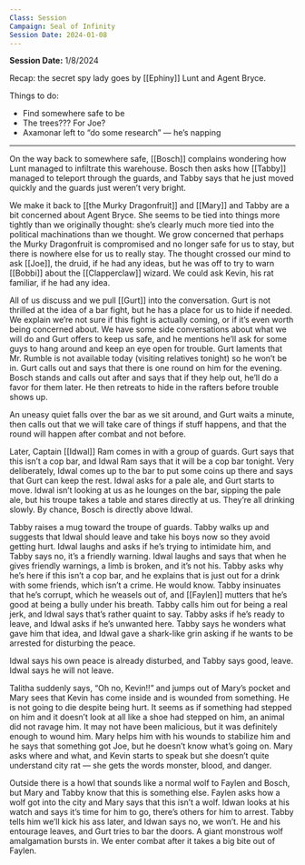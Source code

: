 ```yaml
---
Class: Session
Campaign: Seal of Infinity
Session Date: 2024-01-08
---
```

**Session Date:** 1/8/2024

Recap: the secret spy lady goes by [[Ephiny]] Lunt and Agent Bryce.

Things to do:

- Find somewhere safe to be
- The trees??? For Joe?
- Axamonar left to “do some research” — he’s napping

---

On the way back to somewhere safe, [[Bosch]] complains wondering how Lunt managed to infiltrate this warehouse. Bosch then asks how [[Tabby]] managed to teleport through the guards, and Tabby says that he just moved quickly and the guards just weren’t very bright.

We make it back to [[the Murky Dragonfruit]] and [[Mary]] and Tabby are a bit concerned about Agent Bryce. She seems to be tied into things more tightly than we originally thought: she’s clearly much more tied into the political machinations than we thought. We grow concerned that perhaps the Murky Dragonfruit is compromised and no longer safe for us to stay, but there is nowhere else for us to really stay. The thought crossed our mind to ask [[Joe]], the druid, if he had any ideas, but he was off to try to warn [[Bobbi]] about the [[Clapperclaw]] wizard. We could ask Kevin, his rat familiar, if he had any idea.

All of us discuss and we pull [[Gurt]] into the conversation. Gurt is not thrilled at the idea of a bar fight, but he has a place for us to hide if needed. We explain we’re not sure if this fight is actually coming, or if it’s even worth being concerned about. We have some side conversations about what we will do and Gurt offers to keep us safe, and he mentions he’ll ask for some guys to hang around and keep an eye open for trouble. Gurt laments that Mr. Rumble is not available today (visiting relatives tonight) so he won’t be in. Gurt calls out and says that there is one round on him for the evening. Bosch stands and calls out after and says that if they help out, he’ll do a favor for them later. He then retreats to hide in the rafters before trouble shows up.

An uneasy quiet falls over the bar as we sit around, and Gurt waits a minute, then calls out that we will take care of things if stuff happens, and that the round will happen after combat and not before.

Later, Captain [[Idwal]] Ram comes in with a group of guards. Gurt says that this isn’t a cop bar, and Idwal Ram says that it will be a cop bar tonight. Very deliberately, Idwal comes up to the bar to put some coins up there and says that Gurt can keep the rest. Idwal asks for a pale ale, and Gurt starts to move. Idwal isn’t looking at us as he lounges on the bar, sipping the pale ale, but his troupe takes a table and stares directly at us. They’re all drinking slowly. By chance, Bosch is directly above Idwal.

Tabby raises a mug toward the troupe of guards. Tabby walks up and suggests that Idwal should leave and take his boys now so they avoid getting hurt. Idwal laughs and asks if he’s trying to intimidate him, and Tabby says no, it’s a friendly warning. Idwal laughs and says that when he gives friendly warnings, a limb is broken, and it’s not his. Tabby asks why he’s here if this isn’t a cop bar, and he explains that is just out for a drink with some friends, which isn’t a crime. He would know. Tabby insinuates that he’s corrupt, which he weasels out of, and [[Faylen]] mutters that he’s good at being a bully under his breath. Tabby calls him out for being a real jerk, and Idwal says that’s rather quaint to say. Tabby asks if he’s ready to leave, and Idwal asks if he’s unwanted here. Tabby says he wonders what gave him that idea, and Idwal gave a shark-like grin asking if he wants to be arrested for disturbing the peace.

Idwal says his own peace is already disturbed, and Tabby says good, leave. Idwal says he will not leave.

Talitha suddenly says, “Oh no, Kevin!!” and jumps out of Mary’s pocket and Mary sees that Kevin has come inside and is wounded from something. He is not going to die despite being hurt. It seems as if something had stepped on him and it doesn’t look at all like a shoe had stepped on him, an animal did not ravage him. It may not have been malicious, but it was definitely enough to wound him. Mary helps him with his wounds to stabilize him and he says that something got Joe, but he doesn’t know what’s going on. Mary asks where and what, and Kevin starts to speak but she doesn’t quite understand city rat — she gets the words monster, blood, and danger.

Outside there is a howl that sounds like a normal wolf to Faylen and Bosch, but Mary and Tabby know that this is something else. Faylen asks how a wolf got into the city and Mary says that this isn’t a wolf. Idwan looks at his watch and says it’s time for him to go, there’s others for him to arrest. Tabby tells him we’ll kick his ass later, and Idwan says no, we won’t. He and his entourage leaves, and Gurt tries to bar the doors. A giant monstrous wolf amalgamation bursts in. We enter combat after it takes a big bite out of Faylen.